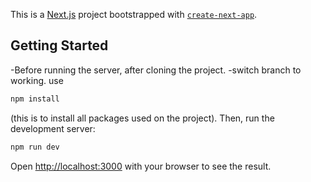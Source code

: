 This is a [Next.js](https://nextjs.org/) project bootstrapped with [`create-next-app`](https://github.com/vercel/next.js/tree/canary/packages/create-next-app).

## Getting Started
-Before running the server, after cloning the project.
-switch branch to working.
use
 ```bash
npm install
```
(this is to install all packages used on the project).
Then, run the development server:

```bash
npm run dev
```

Open [http://localhost:3000](http://localhost:3000) with your browser to see the result.

